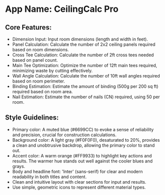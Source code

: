 # **App Name**: CeilingCalc Pro

## Core Features:

- Dimension Input: Input room dimensions (length and width in feet).
- Panel Calculation: Calculate the number of 2x2 ceiling panels required based on room dimensions.
- Cross Tee Calculation: Calculate the number of 2ft cross tees needed based on panel count.
- Main Tee Optimization: Optimize the number of 12ft main tees required, minimizing waste by cutting effectively.
- Wall Angle Calculation: Calculate the number of 10ft wall angles required based on room perimeter.
- Binding Estimation: Estimate the amount of binding (500g per 200 sq ft) required based on room area.
- Nail Estimation: Estimate the number of nails (CN) required, using 50 per room.

## Style Guidelines:

- Primary color: A muted blue (#6699CC) to evoke a sense of reliability and precision, crucial for construction calculations.
- Background color: A light gray (#F0F0F0), desaturated to 20%, provides a clean and unobtrusive backdrop, allowing the primary color to stand out.
- Accent color: A warm orange (#FF9933) to highlight key actions and results. The warmer hue stands out well against the cooler blues and grays.
- Body and headline font: 'Inter' (sans-serif) for clear and modern readability in both titles and content.
- Clean and intuitive layout with clear sections for input and results.
- Use simple, geometric icons to represent different material types.